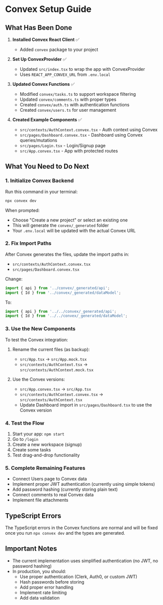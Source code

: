 # Convex Setup Guide

## What Has Been Done

1. **Installed Convex React Client** ✅
   - Added `convex` package to your project

2. **Set Up ConvexProvider** ✅
   - Updated `src/index.tsx` to wrap the app with ConvexProvider
   - Uses `REACT_APP_CONVEX_URL` from `.env.local`

3. **Updated Convex Functions** ✅
   - Modified `convex/tasks.ts` to support workspace filtering
   - Updated `convex/comments.ts` with proper types
   - Created `convex/auth.ts` with authentication functions
   - Created `convex/users.ts` for user management

4. **Created Example Components** ✅
   - `src/contexts/AuthContext.convex.tsx` - Auth context using Convex
   - `src/pages/Dashboard.convex.tsx` - Dashboard using Convex queries/mutations
   - `src/pages/Login.tsx` - Login/Signup page
   - `src/App.convex.tsx` - App with protected routes

## What You Need to Do Next

### 1. Initialize Convex Backend
Run this command in your terminal:
```bash
npx convex dev
```

When prompted:
- Choose "Create a new project" or select an existing one
- This will generate the `convex/_generated` folder
- Your `.env.local` will be updated with the actual Convex URL

### 2. Fix Import Paths
After Convex generates the files, update the import paths in:
- `src/contexts/AuthContext.convex.tsx`
- `src/pages/Dashboard.convex.tsx`

Change:
```typescript
import { api } from '../convex/_generated/api';
import { Id } from '../convex/_generated/dataModel';
```

To:
```typescript
import { api } from '../../convex/_generated/api';
import { Id } from '../../convex/_generated/dataModel';
```

### 3. Use the New Components
To test the Convex integration:

1. Rename the current files (as backup):
   - `src/App.tsx` → `src/App.mock.tsx`
   - `src/contexts/AuthContext.tsx` → `src/contexts/AuthContext.mock.tsx`

2. Use the Convex versions:
   - `src/App.convex.tsx` → `src/App.tsx`
   - `src/contexts/AuthContext.convex.tsx` → `src/contexts/AuthContext.tsx`
   - Update Dashboard import in `src/pages/Dashboard.tsx` to use the Convex version

### 4. Test the Flow
1. Start your app: `npm start`
2. Go to `/login`
3. Create a new workspace (signup)
4. Create some tasks
5. Test drag-and-drop functionality

### 5. Complete Remaining Features
- Connect Users page to Convex data
- Implement proper JWT authentication (currently using simple tokens)
- Add password hashing (currently storing plain text)
- Connect comments to real Convex data
- Implement file attachments

## TypeScript Errors
The TypeScript errors in the Convex functions are normal and will be fixed once you run `npx convex dev` and the types are generated.

## Important Notes
- The current implementation uses simplified authentication (no JWT, no password hashing)
- In production, you should:
  - Use proper authentication (Clerk, Auth0, or custom JWT)
  - Hash passwords before storing
  - Add proper error handling
  - Implement rate limiting
  - Add data validation